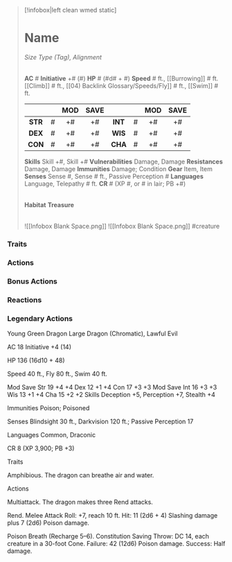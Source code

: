 > [!infobox|left clean wmed static]
> # Name
> *Size Type (Tag), Alignment*
> 
> | |
> | - |
> **AC** # **Initiative** +# (#)
> **HP** # (#d# + #)
> **Speed** # ft., [[Burrowing]] # ft. [[Climb]] # ft., [[04) Backlink Glossary/Speeds/Fly]] # ft., [[Swim]] # ft.
> 
> | | | MOD | SAVE | | | MOD | SAVE |
> | :-: | :-: | :-: | :-: | :-: | :-: | :-: | :-: |
> | **STR** | # | +# | +# | **INT** | # | +# | +# | 
> | **DEX** | # | +# | +# | **WIS** | # | +# | +# |
> | **CON** | # | +# | +# | **CHA** | # | +# | +# |
> **Skills** Skill +#, Skill +#
> **Vulnerabilities** Damage, Damage
> **Resistances** Damage, Damage
> **Immunities** Damage; Condition
> **Gear** Item, Item
> **Senses** Sense #, Sense # ft., Passive Perception #
> **Languages** Language, Telepathy # ft.
> **CR** # (XP #, or # in lair; PB +#)
>
> | |
> | - |
> **Habitat**
> **Treasure**
> 
> | |
> | - |
> ![[Infobox Blank Space.png]]
> ![[Infobox Blank Space.png]]
> #creature 


### Traits
### Actions
### Bonus Actions
### Reactions
### Legendary Actions
Young Green Dragon
Large Dragon (Chromatic), Lawful Evil

AC 18 Initiative +4 (14)

HP 136 (16d10 + 48)

Speed 40 ft., Fly 80 ft., Swim 40 ft.

Mod	Save
Str	19	+4	+4
Dex	12	+1	+4
Con	17	+3	+3
Mod	Save
Int	16	+3	+3
Wis	13	+1	+4
Cha	15	+2	+2
Skills Deception +5, Perception +7, Stealth +4

Immunities Poison; Poisoned

Senses Blindsight 30 ft., Darkvision 120 ft.; Passive Perception 17

Languages Common, Draconic

CR 8 (XP 3,900; PB +3)

Traits

Amphibious. The dragon can breathe air and water.

Actions

Multiattack. The dragon makes three Rend attacks.

Rend. Melee Attack Roll: +7, reach 10 ft. Hit: 11 (2d6 + 4) Slashing damage plus 7 (2d6) Poison damage.

Poison Breath (Recharge 5–6). Constitution Saving Throw: DC 14, each creature in a 30-foot Cone. Failure: 42 (12d6) Poison damage. Success: Half damage.